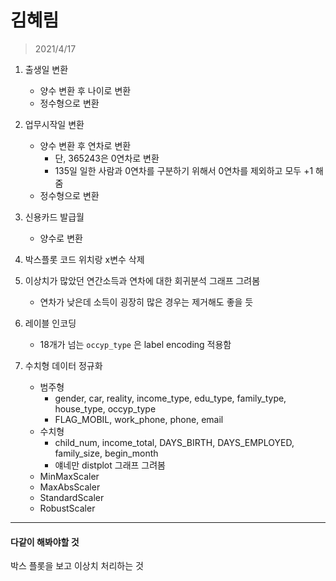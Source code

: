 # 김혜림

> 2021/4/17

1. 출생일 변환
   * 양수 변환 후 나이로 변환
   * 정수형으로 변환
2. 업무시작일 변환
   * 양수 변환 후 연차로 변환
     * 단, 365243은 0연차로 변환
     * 135일 일한 사람과 0연차를 구분하기 위해서 0연차를 제외하고 모두 +1 해줌
   * 정수형으로 변환
3. 신용카드 발급월
   * 양수로 변환
4. 박스플롯 코드 위치랑 x변수 삭제

5. 이상치가 많았던 연간소득과 연차에 대한 회귀분석 그래프 그려봄
   * 연차가 낮은데 소득이 굉장히 많은 경우는 제거해도 좋을 듯

6. 레이블 인코딩
   * 18개가 넘는 `occyp_type` 은 label encoding 적용함
7. 수치형 데이터 정규화
   * 범주형  
     * gender, car, reality, income_type, edu_type, family_type, house_type, occyp_type
     * FLAG_MOBIL, work_phone, phone, email
   * 수치형
     * child_num, income_total, DAYS_BIRTH, DAYS_EMPLOYED, family_size, begin_month
     * 얘네만 distplot 그래프 그려봄
   * MinMaxScaler
   * MaxAbsScaler
   * StandardScaler
   * RobustScaler

---



#### 다같이 해봐야할 것

박스 플롯을 보고 이상치 처리하는 것